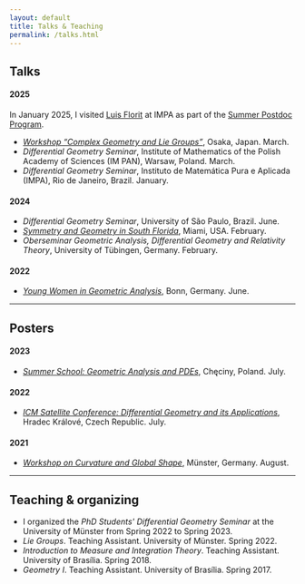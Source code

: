 ```yaml
---
layout: default
title: Talks & Teaching
permalink: /talks.html
---
```


## Talks

#### 2025  
In January 2025, I visited [Luis Florit](https://luis.impa.br/) at IMPA as part of the [Summer Postdoc Program](https://impa.br/eventos-do-impa/2025-2/programa-de-pos-doutorado-verao-2025/).
- [*Workshop “Complex Geometry and Lie Groups”*](https://complex-geometry-and-lie-groups.org/), Osaka, Japan. March.  
- *Differential Geometry Seminar*, Institute of Mathematics of the Polish Academy of Sciences (IM PAN), Warsaw, Poland. March.  
- *Differential Geometry Seminar*, Instituto de Matemática Pura e Aplicada (IMPA), Rio de Janeiro, Brazil. January.  

#### 2024  
- *Differential Geometry Seminar*, University of São Paulo, Brazil. June.  
- [*Symmetry and Geometry in South Florida*](https://sites.google.com/view/sgsf-2024/home-page?authuser=0), Miami, USA. February.  
- *Oberseminar Geometric Analysis, Differential Geometry and Relativity Theory*, University of Tübingen, Germany. February.  

#### 2022  
- [*Young Women in Geometric Analysis*](https://ywigeometricanalysis.wordpress.com/?fbclid=IwAR1k8ppntCUQX3k6kHusMKDk7qA9v-3_c6y3IHAhEJljOWra7UPzYmEDVjI), Bonn, Germany. June.

---

## Posters

#### 2023  
- [*Summer School: Geometric Analysis and PDEs*](https://sites.google.com/view/checiny23/home), Chęciny, Poland. July.  

#### 2022  
- [*ICM Satellite Conference: Differential Geometry and its Applications*](https://prf.uhk.cz/dga2022/index.html), Hradec Králové, Czech Republic. July.  

#### 2021  
- [*Workshop on Curvature and Global Shape*](https://www.uni-muenster.de/Diffgeo/cgs2021/index.html), Münster, Germany. August.  

---

## Teaching & organizing

- I organized the *PhD Students' Differential Geometry Seminar* at the University of Münster from Spring 2022 to Spring 2023.
- *Lie Groups*. Teaching Assistant. University of Münster. Spring 2022. 
- *Introduction to Measure and Integration Theory*. Teaching Assistant. University of Brasília. Spring 2018.
- *Geometry I*. Teaching Assistant. University of Brasília. Spring 2017.
